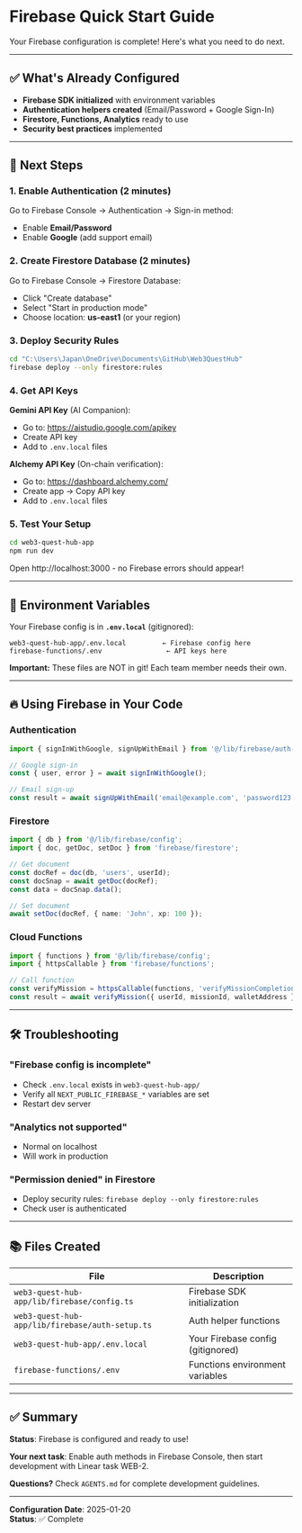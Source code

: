 # Firebase Quick Start Guide

Your Firebase configuration is complete! Here's what you need to do next.

---

## ✅ What's Already Configured

- **Firebase SDK initialized** with environment variables
- **Authentication helpers created** (Email/Password + Google Sign-In)
- **Firestore, Functions, Analytics** ready to use
- **Security best practices** implemented

---

## 🚀 Next Steps

### 1. Enable Authentication (2 minutes)

Go to Firebase Console → Authentication → Sign-in method:
- Enable **Email/Password**
- Enable **Google** (add support email)

### 2. Create Firestore Database (2 minutes)

Go to Firebase Console → Firestore Database:
- Click "Create database"
- Select "Start in production mode"
- Choose location: **us-east1** (or your region)

### 3. Deploy Security Rules

```bash
cd "C:\Users\Japan\OneDrive\Documents\GitHub\Web3QuestHub"
firebase deploy --only firestore:rules
```

### 4. Get API Keys

**Gemini API Key** (AI Companion):
- Go to: https://aistudio.google.com/apikey
- Create API key
- Add to `.env.local` files

**Alchemy API Key** (On-chain verification):
- Go to: https://dashboard.alchemy.com/
- Create app → Copy API key
- Add to `.env.local` files

### 5. Test Your Setup

```bash
cd web3-quest-hub-app
npm run dev
```

Open http://localhost:3000 - no Firebase errors should appear!

---

## 📁 Environment Variables

Your Firebase config is in **`.env.local`** (gitignored):

```
web3-quest-hub-app/.env.local         ← Firebase config here
firebase-functions/.env                ← API keys here
```

**Important:** These files are NOT in git! Each team member needs their own.

---

## 🔥 Using Firebase in Your Code

### Authentication

```typescript
import { signInWithGoogle, signUpWithEmail } from '@/lib/firebase/auth-setup';

// Google sign-in
const { user, error } = await signInWithGoogle();

// Email sign-up
const result = await signUpWithEmail('email@example.com', 'password123', 'Display Name');
```

### Firestore

```typescript
import { db } from '@/lib/firebase/config';
import { doc, getDoc, setDoc } from 'firebase/firestore';

// Get document
const docRef = doc(db, 'users', userId);
const docSnap = await getDoc(docRef);
const data = docSnap.data();

// Set document
await setDoc(docRef, { name: 'John', xp: 100 });
```

### Cloud Functions

```typescript
import { functions } from '@/lib/firebase/config';
import { httpsCallable } from 'firebase/functions';

// Call function
const verifyMission = httpsCallable(functions, 'verifyMissionCompletion');
const result = await verifyMission({ userId, missionId, walletAddress });
```

---

## 🛠️ Troubleshooting

### "Firebase config is incomplete"
- Check `.env.local` exists in `web3-quest-hub-app/`
- Verify all `NEXT_PUBLIC_FIREBASE_*` variables are set
- Restart dev server

### "Analytics not supported"
- Normal on localhost
- Will work in production

### "Permission denied" in Firestore
- Deploy security rules: `firebase deploy --only firestore:rules`
- Check user is authenticated

---

## 📚 Files Created

| File | Description |
|------|-------------|
| `web3-quest-hub-app/lib/firebase/config.ts` | Firebase SDK initialization |
| `web3-quest-hub-app/lib/firebase/auth-setup.ts` | Auth helper functions |
| `web3-quest-hub-app/.env.local` | Your Firebase config (gitignored) |
| `firebase-functions/.env` | Functions environment variables |

---

## ✅ Summary

**Status**: Firebase is configured and ready to use!

**Your next task**: Enable auth methods in Firebase Console, then start development with Linear task WEB-2.

**Questions?** Check `AGENTS.md` for complete development guidelines.

---

**Configuration Date**: 2025-01-20  
**Status**: ✅ Complete
